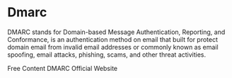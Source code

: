 # Dmarc
DMARC stands for Domain-based Message Authentication, Reporting, and Conformance, is an authentication method on email that built for protect domain email from invalid email addresses or commonly known as email spoofing, email attacks, phishing, scams, and other threat activities.

<ResourceGroupTitle>Free Content</ResourceGroupTitle>
<BadgeLink colorScheme='yellow' badgeText='Read' href='https://dmarc.org/'>DMARC Official Website</BadgeLink>